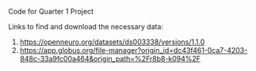 Code for Quarter 1 Project

Links to find and download the necessary data: 
1. https://openneuro.org/datasets/ds003338/versions/1.1.0 
2. https://app.globus.org/file-manager?origin_id=dc43f461-0ca7-4203-848c-33a9fc00a464&origin_path=%2Fr8b8-k094%2F
